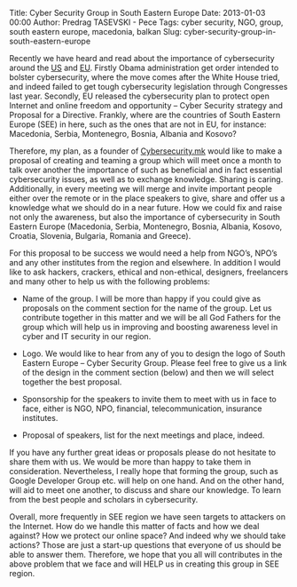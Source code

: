 Title: Cyber Security Group in South Eastern Europe
Date: 2013-01-03 00:00
Author: Predrag TASEVSKI - Pece
Tags: cyber security, NGO, group, south eastern europe, macedonia, balkan
Slug: cyber-security-group-in-south-eastern-europe

Recently we have heard and read about the importance of cybersecurity
around the
[US](http://www.csmonitor.com/USA/Politics/2013/0213/Why-Obama-s-executive-order-on-cybersecurity-doesn-t-satisfy-most-experts)
and
[EU](http://ec.europa.eu/digital-agenda/en/news/eu-cybersecurity-plan-protect-open-internet-and-online-freedom-and-opportunity-cyber-security).
Firstly Obama administration get order intended to bolster
cybersecurity, where the move comes after the White House tried, and
indeed failed to get tough cybersecurity legislation through Congresses
last year. Secondly, EU released the cybersecurity plan to protect open
Internet and online freedom and opportunity – Cyber Security strategy
and Proposal for a Directive. Frankly, where are the countries of South
Eastern Europe (SEE) in here, such as the ones that are not in EU, for
instance: Macedonia, Serbia, Montenegro, Bosnia, Albania and Kosovo?

</p>

Therefore, my plan, as a founder of
[Cybersecurity.mk](http://cybersecurity.mk) would like to make a
proposal of creating and teaming a group which will meet once a month to
talk over another the importance of such as beneficial and in fact
essential cybersecurity issues, as well as to exchange knowledge.
Sharing is caring. Additionally, in every meeting we will merge and
invite important people either over the remote or in the place speakers
to give, share and offer us a knowledge what we should do in a near
future. How we could fix and raise not only the awareness, but also the
importance of cybersecurity in South Eastern Europe (Macedonia, Serbia,
Montenegro, Bosnia, Albania, Kosovo, Croatia, Slovenia, Bulgaria,
Romania and Greece).

</p>

For this proposal to be success we would need a help from NGO’s, NPO’s
and any other institutes from the region and elsewhere. In addition I
would like to ask hackers, crackers, ethical and non-ethical, designers,
freelancers and many other to help us with the following problems:

- Name of the group. I will be more than happy if you could give as
proposals on the comment section for the name of the group. Let us
contribute together in this matter and we will be all God Fathers for
the group which will help us in improving and boosting awareness level
in cyber and IT security in our region.

- Logo. We would like to hear from any of you to design the logo of
South Eastern Europe – Cyber Security Group. Please feel free to give us
a link of the design in the comment section (below) and then we will
select together the best proposal.

- Sponsorship for the speakers to invite them to meet with us in face to
face, either is NGO, NPO, financial, telecommunication, insurance
institutes.

- Proposal of speakers, list for the next meetings and place, indeed.

</p>

If you have any further great ideas or proposals please do not hesitate
to share them with us. We would be more than happy to take them in
consideration. Nevertheless, I really hope that forming the group, such
as Google Developer Group etc. will help on one hand. And on the other
hand, will aid to meet one another, to discuss and share our knowledge.
To learn from the best people and scholars in cybersecurity.

</p>

Overall, more frequently in SEE region we have seen targets to attackers
on the Internet. How do we handle this matter of facts and how we deal
against? How we protect our online space? And indeed why we should take
actions? Those are just a start-up questions that everyone of us should
be able to answer them. Therefore, we hope that you all will contributes
in the above problem that we face and will HELP us in creating this
group in SEE region.

</p>

